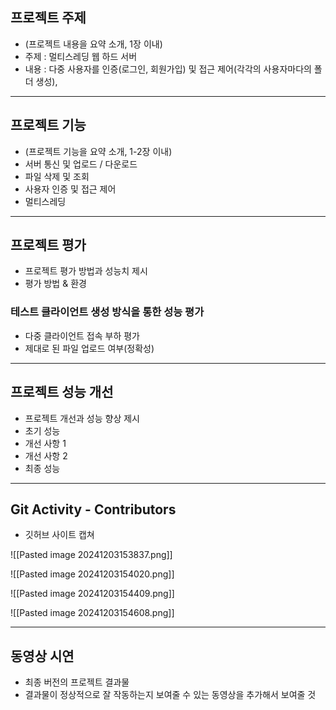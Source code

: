 ## 프로젝트 주제
- (프로젝트 내용을 요약 소개, 1장 이내)
- 주제 : 멀티스레딩 웹 하드 서버
- 내용 : 다중 사용자를 인증(로그인, 회원가입) 및 접근 제어(각각의 사용자마다의 폴더 생성), 

---
## 프로젝트 기능
- (프로젝트 기능을 요약 소개, 1-2장 이내)
- 서버 통신 및 업로드 / 다운로드
- 파일 삭제 및 조회
- 사용자 인증 및 접근 제어
- 멀티스레딩

---
## 프로젝트 평가
- 프로젝트 평가 방법과 성능치 제시
- 평가 방법 & 환경

### 테스트 클라이언트 생성 방식을 통한 성능 평가
- 다중 클라이언트 접속 부하 평가
- 제대로 된 파일 업로드 여부(정확성)

---
## 프로젝트 성능 개선
- 프로젝트 개선과 성능 향상 제시
- 초기 성능
- 개선 사항 1
- 개선 사항 2
- 최종 성능

---
## Git Activity - Contributors
- 깃허브 사이트 캡쳐

![[Pasted image 20241203153837.png]]

![[Pasted image 20241203154020.png]]

![[Pasted image 20241203154409.png]]

![[Pasted image 20241203154608.png]]

---
## 동영상 시연
- 최종 버전의 프로젝트 결과물
- 결과물이 정상적으로 잘 작동하는지 보여줄 수 있는 동영상을 추가해서 보여줄 것


